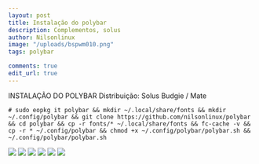 ```yaml
---
layout: post
title: Instalação do polybar
description: Complementos, solus
author: Nilsonlinux
image: "/uploads/bspwm010.png"
tags: polybar

comments: true
edit_url: true
---
```


INSTALAÇÃO DO POLYBAR
Distribuição: Solus Budgie / Mate


```
# sudo eopkg it polybar && mkdir ~/.local/share/fonts && mkdir ~/.config/polybar && git clone https://github.com/nilsonlinux/polybar && cd polybar && cp -r fonts/* ~/.local/share/fonts && fc-cache -v && cp -r * ~/.config/polybar && chmod +x ~/.config/polybar/polybar.sh &&  ~/.config/polybar/polybar.sh
```

![](https://i.ibb.co/G7fQWKh/Captura-de-tela-em-2020-04-21-11-00-43.png)
![](https://i.ibb.co/VDqd4GB/Captura-de-tela-em-2020-04-21-11-00-39.png)
![](https://i.ibb.co/TM7n4Pn/Captura-de-tela-em-2020-04-21-11-00-33.png)
![](https://i.ibb.co/VCsv6sh/Captura-de-tela-em-2020-04-21-11-00-18.png)
![](https://i.ibb.co/WBdj562/Captura-de-tela-em-2020-04-21-10-37-15.png)
![](https://i.ibb.co/Qcj2PPH/Captura-de-tela-em-2020-04-21-10-36-36.png)
